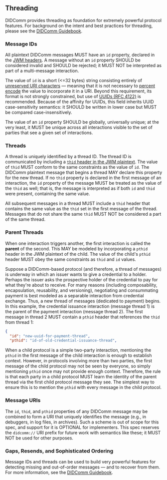 ## Threading

DIDComm provides threading as foundation for extremely powerful protocol features. For background on the intent and best practices for threading, please see the [DIDComm Guidebook](https://didcomm.org/book/v2/threading).

### Message IDs

All plaintext DIDComm messages MUST have an `id` property, declared in the [JWM headers](#message-headers). A message without an `id` property SHOULD be considered invalid and SHOULD be rejected; it MUST NOT be interpreted as part of a multi-message interaction.

The value of `id` is a short (&lt;=32 bytes) string consisting entirely of [unreserved URI characters](https://datatracker.ietf.org/doc/html/rfc3986/#section-2.3) &mdash; meaning that it is not necessary to [percent encode](https://en.wikipedia.org/wiki/Percent-encoding) the value to incorporate it in a URI. Beyond this requirement, its format is not strongly constrained, but use of [UUIDs (RFC 4122)](https://datatracker.ietf.org/doc/html/rfc4122) is recommended. Because of the affinity for UUIDs, this field inherits UUID case-sensitivity semantics: it SHOULD be written in lower case but MUST be compared case-insensitively.

The value of an `id` property SHOULD be globally, universally unique; at the very least, it MUST be unique across all interactions visible to the set of parties that see a given set of interactions.

### Threads

A thread is uniquely identified by a thread ID. The thread ID is communicated by including a [`thid` header in the JWM plaintext](#message-headers). The value of `thid` MUST conform to the same constraints as the value of `id`. The DIDComm plaintext message that begins a thread MAY declare this property for the new thread. If no `thid` property is declared in the first message of an interaction, the `id` property of the message MUST be treated as the value of the `thid` as well; that is, the message is interpreted as if both `id` and `thid` were present, containing the same value.

All subsequent messages in a thread MUST include a `thid` header that contains the same value as the `thid` set in the first message of the thread. Messages that do not share the same `thid` MUST NOT be considered a part of the same thread.

### Parent Threads

When one interaction triggers another, the first interaction is called the **parent** of the second. This MAY be modeled by incorporating a `pthid` header in the JWM plaintext of the child. The value of the child's `pthid` header MUST obey the same constraints as `thid` and `id` values.

Suppose a DIDComm-based protocol (and therefore, a thread of messages) is underway in which an issuer wants to give a credential to a holder. Perhaps the issuer asks the prospective holder of the credential to pay for what they're about to receive. For many reasons (including composability, encapsulation, reusability, and versioning), negotiating and consummating payment is best modeled as a separable interaction from credential exchange. Thus, a new thread of messages (dedicated to payment) begins. In this example, the credential issuance interaction (message thread 1) is the parent of the payment interaction (message thread 2). The first message in thread 2 MUST contain a `pthid` header that references the `thid` from thread 1:

```json
{
  "id": "new-uuid-for-payment-thread",
  "pthid": "id-of-old-credential-issuance-thread",
```

When a child protocol is a simple two-party interaction, mentioning the `pthid` in the first message of the child interaction is enough to establish context. However, in protocols involving more than two parties, the first message of the child protocol may not be seen by everyone, so simply mentioning `pthid` once may not provide enough context. Therefore, the rule is that each party in a child protocol MUST learn the identity of the parent thread via the first child protocol message they see. The simplest way to ensure this is to mention the `pthid` with every message in the child protocol.

### Message URIs

The `id`, `thid`, and `pthid` properties of any DIDComm message may be combined to form a URI that uniquely identifies the message (e.g., in debuggers, in log files, in archives). Such a scheme is out of scope for this spec, and support for it is OPTIONAL for implementers. This spec reserves the `didcomm://` URI prefix for future work with semantics like these; it MUST NOT be used for other purposes.

### Gaps, Resends, and Sophisticated Ordering

Message IDs and threads can be used to build very powerful features for detecting missing and out-of-order messages &mdash; and to recover from them. For more information, see the [DIDComm Guidebook](https://didcomm.org/book/v2/robustness). 
